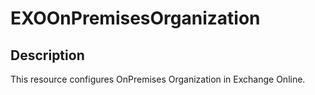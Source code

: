 # EXOOnPremisesOrganization

## Description

This resource configures OnPremises Organization in Exchange Online.
